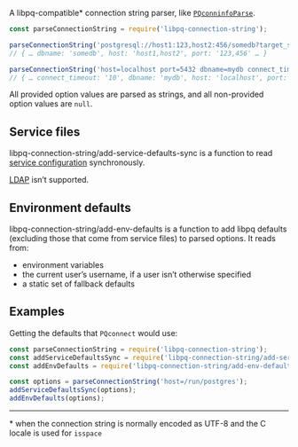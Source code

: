 A libpq-compatible\* connection string parser, like [`PQconninfoParse`][PQconninfoParse].

```js
const parseConnectionString = require('libpq-connection-string');

parseConnectionString('postgresql://host1:123,host2:456/somedb?target_session_attrs=any&application_name=myapp')
// { … dbname: 'somedb', host: 'host1,host2', port: '123,456' … }

parseConnectionString('host=localhost port=5432 dbname=mydb connect_timeout=10')
// { … connect_timeout: '10', dbname: 'mydb', host: 'localhost', port: '5432' … }
```

All provided option values are parsed as strings, and all non-provided option values are `null`.


## Service files

libpq-connection-string/add-service-defaults-sync is a function to read [service configuration][pgservice] synchronously.

[LDAP][ldap] isn’t supported.


## Environment defaults

libpq-connection-string/add-env-defaults is a function to add libpq defaults (excluding those that come from service files) to parsed options. It reads from:

- environment variables
- the current user’s username, if a user isn’t otherwise specified
- a static set of fallback defaults


## Examples

Getting the defaults that `PQconnect` would use:

```js
const parseConnectionString = require('libpq-connection-string');
const addServiceDefaultsSync = require('libpq-connection-string/add-service-defaults-sync');
const addEnvDefaults = require('libpq-connection-string/add-env-defaults');

const options = parseConnectionString('host=/run/postgres');
addServiceDefaultsSync(options);
addEnvDefaults(options);
```


---

\* when the connection string is normally encoded as UTF-8 and the C locale is used for `isspace`


[PQconninfoParse]: https://www.postgresql.org/docs/current/libpq-connect.html#LIBPQ-PQCONNINFOPARSE
[pgservice]: https://www.postgresql.org/docs/current/libpq-pgservice.html
[ldap]: https://www.postgresql.org/docs/current/libpq-ldap.html
